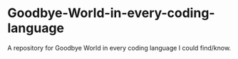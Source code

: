 # Goodbye-World-in-every-coding-language
A repository for Goodbye World in every coding language I could find/know.
